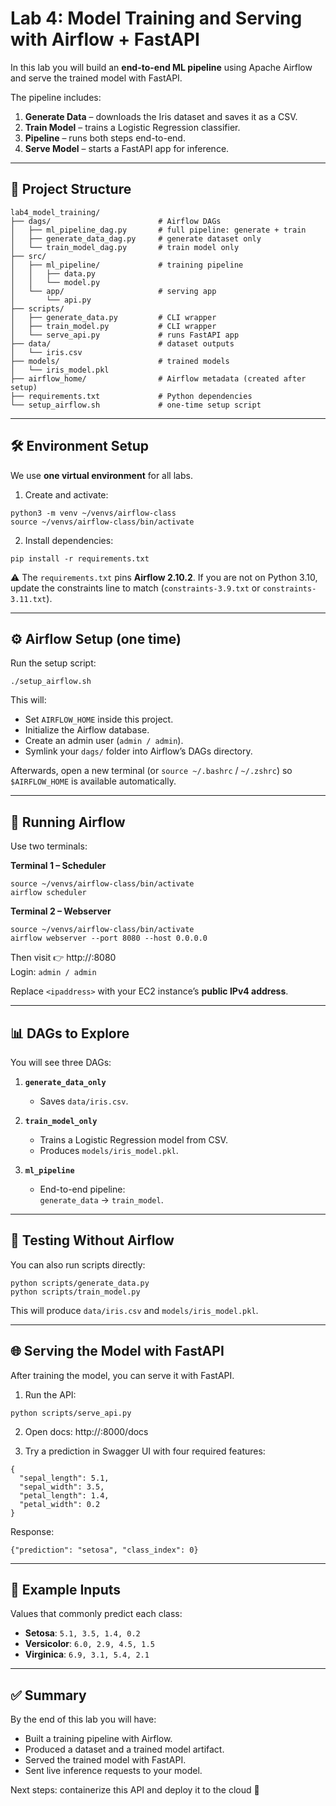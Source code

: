 # Lab 4: Model Training and Serving with Airflow + FastAPI

In this lab you will build an **end-to-end ML pipeline** using Apache Airflow and serve the trained model with FastAPI.  

The pipeline includes:  
1. **Generate Data** – downloads the Iris dataset and saves it as a CSV.  
2. **Train Model** – trains a Logistic Regression classifier.  
3. **Pipeline** – runs both steps end-to-end.  
4. **Serve Model** – starts a FastAPI app for inference.  

---

## 📂 Project Structure

```
lab4_model_training/
├── dags/                        # Airflow DAGs
│   ├── ml_pipeline_dag.py       # full pipeline: generate + train
│   ├── generate_data_dag.py     # generate dataset only
│   └── train_model_dag.py       # train model only
├── src/
│   ├── ml_pipeline/             # training pipeline
│   │   ├── data.py
│   │   └── model.py
│   └── app/                     # serving app
│       └── api.py
├── scripts/
│   ├── generate_data.py         # CLI wrapper
│   ├── train_model.py           # CLI wrapper
│   └── serve_api.py             # runs FastAPI app
├── data/                        # dataset outputs
│   └── iris.csv
├── models/                      # trained models
│   └── iris_model.pkl
├── airflow_home/                # Airflow metadata (created after setup)
├── requirements.txt             # Python dependencies
└── setup_airflow.sh             # one-time setup script
```

---

## 🛠 Environment Setup

We use **one virtual environment** for all labs.

1. Create and activate:

```
python3 -m venv ~/venvs/airflow-class
source ~/venvs/airflow-class/bin/activate
```

2. Install dependencies:

```
pip install -r requirements.txt
```

⚠️ The `requirements.txt` pins **Airflow 2.10.2**. If you are not on Python 3.10, update the constraints line to match (`constraints-3.9.txt` or `constraints-3.11.txt`).  

---

## ⚙️ Airflow Setup (one time)

Run the setup script:

```
./setup_airflow.sh
```

This will:  
- Set `AIRFLOW_HOME` inside this project.  
- Initialize the Airflow database.  
- Create an admin user (`admin / admin`).  
- Symlink your `dags/` folder into Airflow’s DAGs directory.  

Afterwards, open a new terminal (or `source ~/.bashrc` / `~/.zshrc`) so `$AIRFLOW_HOME` is available automatically.  

---

## 🚀 Running Airflow

Use two terminals:

**Terminal 1 – Scheduler**
```
source ~/venvs/airflow-class/bin/activate
airflow scheduler
```

**Terminal 2 – Webserver**
```
source ~/venvs/airflow-class/bin/activate
airflow webserver --port 8080 --host 0.0.0.0
```

Then visit 👉 http://<ipaddress>:8080  
Login: `admin / admin`

Replace `<ipaddress>` with your EC2 instance’s **public IPv4 address**.  

---

## 📊 DAGs to Explore

You will see three DAGs:

1. **`generate_data_only`**  
   - Saves `data/iris.csv`.

2. **`train_model_only`**  
   - Trains a Logistic Regression model from CSV.  
   - Produces `models/iris_model.pkl`.

3. **`ml_pipeline`**  
   - End-to-end pipeline:  
     `generate_data` → `train_model`.

---

## 🧪 Testing Without Airflow

You can also run scripts directly:

```
python scripts/generate_data.py
python scripts/train_model.py
```

This will produce `data/iris.csv` and `models/iris_model.pkl`.  

---

## 🌐 Serving the Model with FastAPI

After training the model, you can serve it with FastAPI.

1. Run the API:

```
python scripts/serve_api.py
```

2. Open docs: http://<ipaddress>:8000/docs  

3. Try a prediction in Swagger UI with four required features:

```
{
  "sepal_length": 5.1,
  "sepal_width": 3.5,
  "petal_length": 1.4,
  "petal_width": 0.2
}
```

Response:

```
{"prediction": "setosa", "class_index": 0}
```

---

## 🌸 Example Inputs

Values that commonly predict each class:

- **Setosa**: `5.1, 3.5, 1.4, 0.2`  
- **Versicolor**: `6.0, 2.9, 4.5, 1.5`  
- **Virginica**: `6.9, 3.1, 5.4, 2.1`  

---

## ✅ Summary

By the end of this lab you will have:  
- Built a training pipeline with Airflow.  
- Produced a dataset and a trained model artifact.  
- Served the trained model with FastAPI.  
- Sent live inference requests to your model.  

Next steps: containerize this API and deploy it to the cloud 🚀
